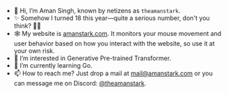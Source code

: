 - 👋 Hi, I’m Aman Singh, known by netizens as `theamanstark`.
- ✨ Somehow I turned 18 this year—quite a serious number, don't you think? 😶‍🌫️
- 🕸️ My website is [amanstark.com](https://www.amanstark.com). It monitors your mouse movement and user behavior based on how you interact with the website, so use it at your own risk.
- 👀 I’m interested in Generative Pre-trained Transformer.
- 🌱 I’m currently learning Go.
- 📫 How to reach me? Just drop a mail at mail@amanstark.com or you can message me on Discord: [@theamanstark](https://imstark.link/discord).
